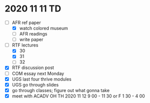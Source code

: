 # 2020 11 11 TD

- [ ] AFR ref paper
  - [x] watch colored museum
  - [ ] AFR readings
  - [ ] write paper
- [ ] RTF lectures
  - [x] 30
  - [x] 31
  - [ ] 32
- [x] RTF discussion post
- [ ] COM essay next Monday
- [x] UGS last four thrive modules
- [x] UGS go through slides
- [x] go through classes; figure out what gonna take
- [x] meet with ACADV OH TH 2020 11 12 9 00 - 11 30 or F 1 30 - 4 00
